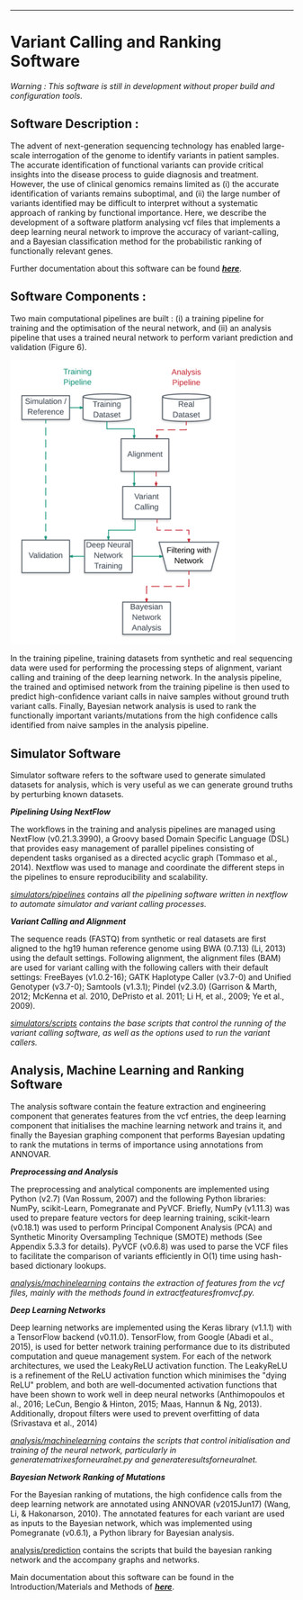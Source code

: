 ----------------------------------------------------------------------
# Variant Calling and Ranking Software


_Warning : This software is still in development without proper build and configuration tools._


## Software Description :

The advent of next-generation sequencing technology has enabled large-scale interrogation of the genome to identify variants in patient samples. The accurate identification of functional variants can provide critical insights into the disease process to guide diagnosis and treatment. However, the use of clinical genomics remains limited as (i) the accurate identification of variants remains suboptimal, and (ii) the large number of variants identified may be difficult to interpret without a systematic approach of ranking by functional importance.
Here, we describe the development of a software platform analysing vcf files that implements a deep learning neural network to improve the accuracy of variant-calling, and a Bayesian classification method for the probabilistic ranking of functionally relevant genes.
 

Further documentation about this software can be found [***here***](https://github.com/EdwinChanSingapore/mlmutation/blob/master/docs/edwin_chan_thesis_2017.pdf).

## Software Components : 

Two main computational pipelines are built : (i) a training pipeline for training and the optimisation of the neural network, and (ii) an analysis pipeline that uses a trained neural network to perform variant prediction and validation (Figure 6). 

<img src="docs/trainingpathway.png" width="400">

In the training pipeline, training datasets from synthetic and real sequencing data were used for performing the processing steps of alignment, variant calling and training of the deep learning network. In the analysis pipeline, the trained and optimised network from the training pipeline is then used to predict high-confidence variant calls in naive samples without ground truth variant calls. Finally, Bayesian network analysis is used to rank the functionally important variants/mutations from the high confidence calls identified from naive samples in the analysis pipeline.

## Simulator Software

Simulator software refers to the software used to generate simulated datasets for analysis, which is very useful as we can generate ground truths by perturbing known datasets.


___Pipelining Using NextFlow___

The workflows in the training and analysis pipelines are managed using NextFlow (v0.21.3.3990), a Groovy based Domain Specific Language (DSL) that provides easy management of parallel pipelines consisting of dependent tasks organised as a directed acyclic graph (Tommaso et al., 2014). Nextflow was used to manage and coordinate the different steps in the pipelines to ensure reproducibility and scalability.

_[simulators/pipelines](https://github.com/EdwinChanSingapore/mlmutation/tree/master/simulators/pipeline) contains all the pipelining software written in nextflow to automate simulator and variant calling processes._



___Variant Calling and Alignment___

The sequence reads (FASTQ) from synthetic or real datasets are first aligned to the hg19 human reference genome using BWA (0.7.13) (Li, 2013) using the default settings. Following alignment, the alignment files (BAM) are used for variant calling with the following callers with their default settings: FreeBayes (v1.0.2-16); GATK Haplotype Caller (v3.7-0) and Unified Genotyper (v3.7-0); Samtools (v1.3.1); Pindel (v2.3.0) (Garrison & Marth, 2012; McKenna et al. 2010, DePristo et al. 2011; Li H, et al., 2009; Ye et al., 2009). 

_[simulators/scripts](https://github.com/EdwinChanSingapore/mlmutation/tree/master/simulators/scripts) contains the base scripts that control the running of the variant calling software, as well as the options used to run the variant callers._




## Analysis, Machine Learning and Ranking Software

The analysis software contain the feature extraction and engineering component that generates features from the vcf entries, the deep learning component that initialises the machine learning network and trains it, and finally the Bayesian graphing component that performs Bayesian updating to rank the mutations in terms of importance using annotations from ANNOVAR.


___Preprocessing and Analysis___

The preprocessing and analytical components are implemented using Python (v2.7) (Van Rossum, 2007) and the following Python libraries: NumPy, scikit-Learn, Pomegranate and PyVCF. Briefly, NumPy (v1.11.3) was used to prepare feature vectors for deep learning training, scikit-learn (v0.18.1) was used to perform Principal Component Analysis (PCA) and Synthetic Minority Oversampling Technique (SMOTE) methods (See Appendix 5.3.3 for details). PyVCF (v0.6.8) was used to parse the VCF files to facilitate the comparison of variants efficiently in O(1) time using hash-based dictionary lookups. 

_[analysis/machinelearning](https://github.com/EdwinChanSingapore/mlmutation/tree/master/analysis/machinelearning) contains the extraction of features from the vcf files, mainly with the methods found in extractfeaturesfromvcf.py._


___Deep Learning Networks___

Deep learning networks are implemented using the Keras library (v1.1.1) with a TensorFlow backend (v0.11.0). TensorFlow, from Google (Abadi et al., 2015), is used for better network training performance due to its distributed computation and queue management system. For each of the network architectures, we used the LeakyReLU activation function. The LeakyReLU is a refinement of the ReLU activation function which minimises the "dying ReLU" problem, and both are well-documented activation functions that have been shown to work well in deep neural networks (Anthimopoulos et al., 2016; LeCun, Bengio & Hinton, 2015; Maas, Hannun & Ng, 2013). Additionally, dropout filters were used to prevent overfitting of data (Srivastava et al., 2014)

_[analysis/machinelearning](https://github.com/EdwinChanSingapore/mlmutation/tree/master/analysis/machinelearning) contains the scripts that control initialisation and training of the neural network, particularly in generatematrixesforneuralnet.py and generateresultsforneuralnet._


___Bayesian Network Ranking of Mutations___

For the Bayesian ranking of mutations, the high confidence calls from the deep learning network are annotated using ANNOVAR (v2015Jun17) (Wang, Li, & Hakonarson, 2010). The annotated features for each variant are used as inputs to the Bayesian network, which was implemented using Pomegranate (v0.6.1), a Python library for Bayesian analysis. 

[analysis/prediction](https://github.com/EdwinChanSingapore/mlmutation/tree/master/analysis/prediction) contains the scripts that build the bayesian ranking network and the accompany graphs and networks.




Main documentation about this software can be found in the Introduction/Materials and Methods of [***here***](https://github.com/EdwinChanSingapore/mlmutation/blob/master/docs/edwin_chan_thesis_2017.pdf).
